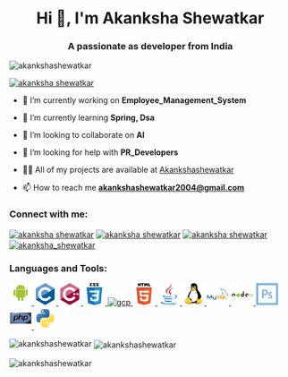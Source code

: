<h1 align="center">Hi 👋, I'm Akanksha Shewatkar</h1>
<h3 align="center">A passionate as developer from India</h3>

<p align="left"> <img src="https://komarev.com/ghpvc/?username=akankshashewatkar&label=Profile%20views&color=0e75b6&style=flat" alt="akankshashewatkar" /> </p>

<p align="left"> <a href="https://twitter.com/akanksha shewatkar" target="blank"><img src="https://img.shields.io/twitter/follow/akanksha shewatkar?logo=twitter&style=for-the-badge" alt="akanksha shewatkar" /></a> </p>

- 🔭 I’m currently working on **Employee_Management_System**

- 🌱 I’m currently learning **Spring, Dsa**

- 👯 I’m looking to collaborate on **AI**

- 🤝 I’m looking for help with **PR_Developers**

- 👨‍💻 All of my projects are available at [Akankshashewatkar](Akankshashewatkar)

- 📫 How to reach me **akankshashewatkar2004@gmail.com**

<h3 align="left">Connect with me:</h3>
<p align="left">
<a href="https://twitter.com/akanksha shewatkar" target="blank"><img align="center" src="https://raw.githubusercontent.com/rahuldkjain/github-profile-readme-generator/master/src/images/icons/Social/twitter.svg" alt="akanksha shewatkar" height="30" width="40" /></a>
<a href="https://linkedin.com/in/akanksha shewatkar" target="blank"><img align="center" src="https://raw.githubusercontent.com/rahuldkjain/github-profile-readme-generator/master/src/images/icons/Social/linked-in-alt.svg" alt="akanksha shewatkar" height="30" width="40" /></a>
<a href="https://fb.com/akanksha shewatkar" target="blank"><img align="center" src="https://raw.githubusercontent.com/rahuldkjain/github-profile-readme-generator/master/src/images/icons/Social/facebook.svg" alt="akanksha shewatkar" height="30" width="40" /></a>
<a href="https://instagram.com/akanksha_shewatkar" target="blank"><img align="center" src="https://raw.githubusercontent.com/rahuldkjain/github-profile-readme-generator/master/src/images/icons/Social/instagram.svg" alt="akanksha_shewatkar" height="30" width="40" /></a>
</p>

<h3 align="left">Languages and Tools:</h3>
<p align="left"> <a href="https://developer.android.com" target="_blank" rel="noreferrer"> <img src="https://raw.githubusercontent.com/devicons/devicon/master/icons/android/android-original-wordmark.svg" alt="android" width="40" height="40"/> </a> <a href="https://www.cprogramming.com/" target="_blank" rel="noreferrer"> <img src="https://raw.githubusercontent.com/devicons/devicon/master/icons/c/c-original.svg" alt="c" width="40" height="40"/> </a> <a href="https://www.w3schools.com/cpp/" target="_blank" rel="noreferrer"> <img src="https://raw.githubusercontent.com/devicons/devicon/master/icons/cplusplus/cplusplus-original.svg" alt="cplusplus" width="40" height="40"/> </a> <a href="https://www.w3schools.com/css/" target="_blank" rel="noreferrer"> <img src="https://raw.githubusercontent.com/devicons/devicon/master/icons/css3/css3-original-wordmark.svg" alt="css3" width="40" height="40"/> </a> <a href="https://cloud.google.com" target="_blank" rel="noreferrer"> <img src="https://www.vectorlogo.zone/logos/google_cloud/google_cloud-icon.svg" alt="gcp" width="40" height="40"/> </a> <a href="https://www.w3.org/html/" target="_blank" rel="noreferrer"> <img src="https://raw.githubusercontent.com/devicons/devicon/master/icons/html5/html5-original-wordmark.svg" alt="html5" width="40" height="40"/> </a> <a href="https://www.java.com" target="_blank" rel="noreferrer"> <img src="https://raw.githubusercontent.com/devicons/devicon/master/icons/java/java-original.svg" alt="java" width="40" height="40"/> </a> <a href="https://www.linux.org/" target="_blank" rel="noreferrer"> <img src="https://raw.githubusercontent.com/devicons/devicon/master/icons/linux/linux-original.svg" alt="linux" width="40" height="40"/> </a> <a href="https://www.mysql.com/" target="_blank" rel="noreferrer"> <img src="https://raw.githubusercontent.com/devicons/devicon/master/icons/mysql/mysql-original-wordmark.svg" alt="mysql" width="40" height="40"/> </a> <a href="https://nodejs.org" target="_blank" rel="noreferrer"> <img src="https://raw.githubusercontent.com/devicons/devicon/master/icons/nodejs/nodejs-original-wordmark.svg" alt="nodejs" width="40" height="40"/> </a> <a href="https://www.photoshop.com/en" target="_blank" rel="noreferrer"> <img src="https://raw.githubusercontent.com/devicons/devicon/master/icons/photoshop/photoshop-line.svg" alt="photoshop" width="40" height="40"/> </a> <a href="https://www.php.net" target="_blank" rel="noreferrer"> <img src="https://raw.githubusercontent.com/devicons/devicon/master/icons/php/php-original.svg" alt="php" width="40" height="40"/> </a> <a href="https://www.python.org" target="_blank" rel="noreferrer"> <img src="https://raw.githubusercontent.com/devicons/devicon/master/icons/python/python-original.svg" alt="python" width="40" height="40"/> </a> </p>

<p><img align="left" src="https://github-readme-stats.vercel.app/api/top-langs?username=akankshashewatkar&show_icons=true&locale=en&layout=compact" alt="akankshashewatkar" /></p>

<p>&nbsp;<img align="center" src="https://github-readme-stats.vercel.app/api?username=akankshashewatkar&show_icons=true&locale=en" alt="akankshashewatkar" /></p>

<p><img align="center" src="https://github-readme-streak-stats.herokuapp.com/?user=akankshashewatkar&" alt="akankshashewatkar" /></p>
